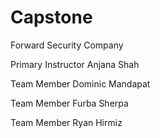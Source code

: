 # Capstone



Forward Security Company
  
Primary Instructor Anjana Shah

Team Member	Dominic Mandapat

Team Member	Furba Sherpa

Team Member	Ryan Hirmiz
